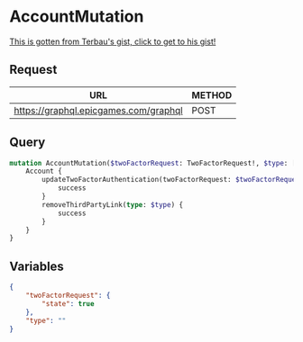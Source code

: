 # AccountMutation

[This is gotten from Terbau's gist, click to get to his gist!](https://gist.github.com/Terbau/f36990a1d608f65645206835e708d488)

## Request
| URL | METHOD |
| - | - |
| https://graphql.epicgames.com/graphql | POST |

## Query
```graphql
mutation AccountMutation($twoFactorRequest: TwoFactorRequest!, $type: [String]!) {
    Account {
        updateTwoFactorAuthentication(twoFactorRequest: $twoFactorRequest) {
            success
        }
        removeThirdPartyLink(type: $type) {
            success
        }
    }
}
```

## Variables
```json
{
    "twoFactorRequest": {
        "state": true
    },
    "type": ""
}
```